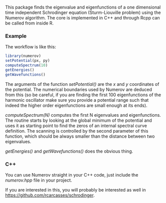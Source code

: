 This package finds the eigenvalue and eigenfunctions of a one dimensional time independent Schrodinger equation (Sturm-Liouville problem) using the Numerov algorithm. The core is implemented in C++ and through Rcpp can be called from inside R.

### Example
The workflow is like this:

```r
library(numerov)
setPotential(px, py)
computeSpectrum(10)
getEnergies()
getWavefunctions()
```

The arguments of the function *setPotential()* are the *x* and *y* coordinates of the potential. The numerical boundaries used by Numerov are deduced from this (so be careful, if you are finding the first 100 eigenfunctions of the harmonic oscillator make sure you provide a potential range such that indeed the higher order eigenfunctions are small enough at its ends).

*computeSpectrum(N)* computes the first N eigenvalues and eigenfunctions. The routine starts by looking at the global minimum of the potential and uses it as starting point to find the zeros of an internal spectral curve definition. The scanning is controlled by the second parameter of this function, which should be always smaller than the distance between two eigenvalues.

*getEnergies()* and *getWavefunctions()* does the obvious thing.

### C++
You can use Numerov straight in your C++ code, just include the *numerov.hpp* file in your project.

If you are interested in this, you will probably be interested as well in https://github.com/rcarcasses/schrodinger.


